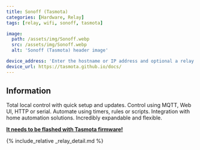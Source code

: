 ```yaml
---
title: Sonoff (Tasmota)
categories: [Hardware, Relay]
tags: [relay, wifi, sonoff, tasmota]

image:
  path: /assets/img/Sonoff.webp
  src: /assets/img/Sonoff.webp
  alt: 'Sonoff (Tasmota) header image'

device_address: 'Enter the hostname or IP address and optional a relay number separated by a dash.<br />Ex: `http://[PASSWORD]@[HOST]#[POWER_SWITCH_NR]`'
device_url: https://tasmota.github.io/docs/
---
```


## Information

Total local control with quick setup and updates. Control using MQTT, Web UI, HTTP or serial. Automate using timers, rules or scripts. Integration with home automation solutions. Incredibly expandable and flexible.

**[It needs to be flashed with Tasmota firmware!](https://notenoughtech.com/home-automation/tasmotizer/)**

{% include_relative _relay_detail.md %}
